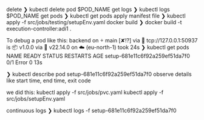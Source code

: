 delete ❯ kubectl delete pod $POD_NAME
get logs ❯ kubectl logs $POD_NAME
get pods ❯ kubectl get pods
apply manifest file ❯ kubectl apply -f src/jobs/testing/setupEnv.yaml
docker build ❯ docker build -t execution-controller:adi1 .

To debug a pod like this:
backend on  main [✘!?] via 🐳 tcp://127.0.0.1:50937 is 📦 v1.0.0 via  v22.14.0 on ☁️  (eu-north-1) took 24s 
❯ kubectl get pods
NAME                             READY   STATUS   RESTARTS   AGE
setup-681e11c6f92a259ef51da7f0   0/1     Error    0          13s

❯ kubectl describe pod setup-681e11c6f92a259ef51da7f0
observe details like start time, end time, exit code

we did this:
kubectl apply -f src/jobs/pvc.yaml
kubectl apply -f src/jobs/setupEnv.yaml

continuous logs ❯ kubectl logs -f setup-681e11c6f92a259ef51da7f0